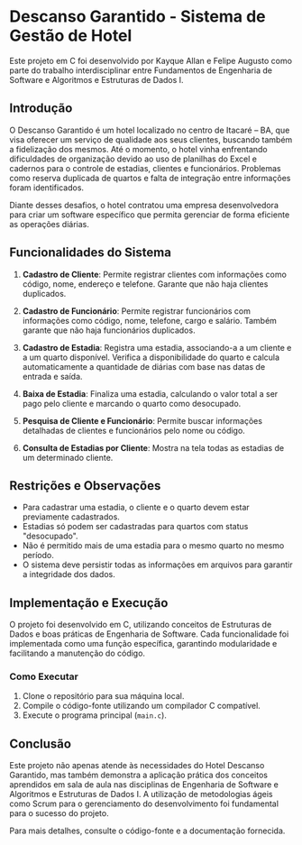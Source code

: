 # Descanso Garantido - Sistema de Gestão de Hotel

Este projeto em C foi desenvolvido por Kayque Allan e Felipe Augusto como parte do trabalho interdisciplinar entre Fundamentos de Engenharia de Software e Algoritmos e Estruturas de Dados I.

## Introdução

O Descanso Garantido é um hotel localizado no centro de Itacaré – BA, que visa oferecer um serviço de qualidade aos seus clientes, buscando também a fidelização dos mesmos. Até o momento, o hotel vinha enfrentando dificuldades de organização devido ao uso de planilhas do Excel e cadernos para o controle de estadias, clientes e funcionários. Problemas como reserva duplicada de quartos e falta de integração entre informações foram identificados.

Diante desses desafios, o hotel contratou uma empresa desenvolvedora para criar um software específico que permita gerenciar de forma eficiente as operações diárias.

## Funcionalidades do Sistema

1. **Cadastro de Cliente**: Permite registrar clientes com informações como código, nome, endereço e telefone. Garante que não haja clientes duplicados.

2. **Cadastro de Funcionário**: Permite registrar funcionários com informações como código, nome, telefone, cargo e salário. Também garante que não haja funcionários duplicados.

3. **Cadastro de Estadia**: Registra uma estadia, associando-a a um cliente e a um quarto disponível. Verifica a disponibilidade do quarto e calcula automaticamente a quantidade de diárias com base nas datas de entrada e saída.

4. **Baixa de Estadia**: Finaliza uma estadia, calculando o valor total a ser pago pelo cliente e marcando o quarto como desocupado.

5. **Pesquisa de Cliente e Funcionário**: Permite buscar informações detalhadas de clientes e funcionários pelo nome ou código.

6. **Consulta de Estadias por Cliente**: Mostra na tela todas as estadias de um determinado cliente.

## Restrições e Observações

- Para cadastrar uma estadia, o cliente e o quarto devem estar previamente cadastrados.
- Estadias só podem ser cadastradas para quartos com status "desocupado".
- Não é permitido mais de uma estadia para o mesmo quarto no mesmo período.
- O sistema deve persistir todas as informações em arquivos para garantir a integridade dos dados.

## Implementação e Execução

O projeto foi desenvolvido em C, utilizando conceitos de Estruturas de Dados e boas práticas de Engenharia de Software. Cada funcionalidade foi implementada como uma função específica, garantindo modularidade e facilitando a manutenção do código.

### Como Executar

1. Clone o repositório para sua máquina local.
2. Compile o código-fonte utilizando um compilador C compatível.
3. Execute o programa principal (`main.c`).

## Conclusão

Este projeto não apenas atende às necessidades do Hotel Descanso Garantido, mas também demonstra a aplicação prática dos conceitos aprendidos em sala de aula nas disciplinas de Engenharia de Software e Algoritmos e Estruturas de Dados I. A utilização de metodologias ágeis como Scrum para o gerenciamento do desenvolvimento foi fundamental para o sucesso do projeto.

Para mais detalhes, consulte o código-fonte e a documentação fornecida.
